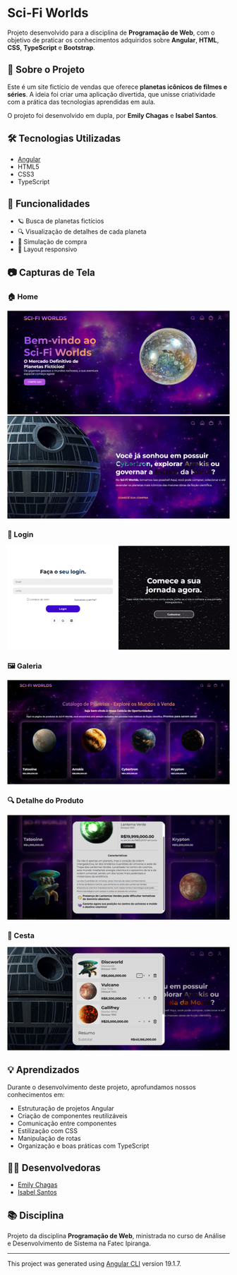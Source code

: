 # Sci-Fi Worlds
Projeto desenvolvido para a disciplina de **Programação de Web**, com o objetivo de praticar os conhecimentos adquiridos sobre **Angular**, **HTML**, **CSS**, **TypeScript** e **Bootstrap**.

## 🚀 Sobre o Projeto

Este é um site fictício de vendas que oferece **planetas icônicos de filmes e séries**. A ideia foi criar uma aplicação divertida, que unisse criatividade com a prática das tecnologias aprendidas em aula.

O projeto foi desenvolvido em dupla, por **Emily Chagas** e **Isabel Santos**.

## 🛠️ Tecnologias Utilizadas

- [Angular](https://angular.io/)
- HTML5
- CSS3
- TypeScript

## 🎯 Funcionalidades

- 🪐 Busca de planetas fictícios
- 🔍 Visualização de detalhes de cada planeta
- 🛒 Simulação de compra
- 📱 Layout responsivo

## 📷 Capturas de Tela
### 🏠 Home
<img src="/assets/Home.png" alt="">
<img src="/assets/Home pt2.png" alt="">

### 🔐 Login
<img src="/assets/login.png" alt="">

### 🖼️ Galeria
<img src="/assets/galeria.png" alt="">

### 🔍 Detalhe do Produto
<img src="/assets/detalhe.png" alt="">

### 🛒 Cesta
<img src="/assets/cesta.png" alt="">

## 💡 Aprendizados

Durante o desenvolvimento deste projeto, aprofundamos nossos conhecimentos em:

- Estruturação de projetos Angular
- Criação de componentes reutilizáveis
- Comunicação entre componentes
- Estilização com CSS
- Manipulação de rotas
- Organização e boas práticas com TypeScript

## 👩‍💻 Desenvolvedoras

- [Emily Chagas](https://github.com/EmilyChagas)
- [Isabel Santos](https://github.com/Isabel2507)

## 📚 Disciplina

Projeto da disciplina **Programação de Web**, ministrada no curso de Análise e Desenvolvimento de Sistema na Fatec Ipiranga.

---
This project was generated using [Angular CLI](https://github.com/angular/angular-cli) version 19.1.7.

